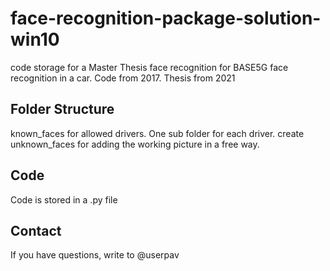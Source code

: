# face-recognition-package-solution-win10
code storage for a Master Thesis face recognition for BASE5G face recognition in a car. Code from 2017. Thesis from 2021

## Folder Structure
known_faces for allowed drivers. One sub folder for each driver.
create unknown_faces for adding the working picture in a free way.

## Code
Code is stored in a .py file


## Contact
If you have questions, write to @userpav
